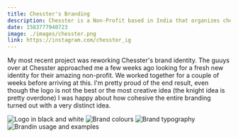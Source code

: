 ```yaml
---
title: Chesster's Branding
description: Chesster is a Non-Profit based in India that organizes chess tournaments to raise money for charities. They approached me looking for a fresh new identity for their organization and after a few weeks of working together with them I created this modern & minimal visual identity.
date: 1583777940723
image: ./images/chesster.png
link: https://instagram.com/chesster_ig
---
```


My most recent project was reworking Chesster's brand identity. The guuys over at Chesster approached me a few weeks ago looking for a fresh new identity for their amazing non-profit. We worked together for a couple of weeks before arriving at this. I'm pretty proud of the end result, even though the logo is not the best or the most creative idea (the knight idea is pretty overdone) I was happy about how cohesive the entire branding turned out with a very distinct idea.

![Logo in black and white](../images/chesster-2.png)
![Brand colours](../images/chesster-3.png)
![Brand typography](../images/chesster-4.png)
![Brandin usage and examples](../images/chesster-5.png)
